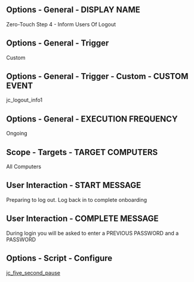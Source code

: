 ## Options - General - DISPLAY NAME

Zero-Touch Step 4 - Inform Users Of Logout

## Options - General - Trigger

Custom

## Options - General - Trigger - Custom - CUSTOM EVENT

jc_logout_info1

## Options - General - EXECUTION FREQUENCY

Ongoing

## Scope - Targets - TARGET COMPUTERS

All Computers

## User Interaction - START MESSAGE

Preparing to log out. Log back in to complete onboarding

## User Interaction - COMPLETE MESSAGE

During login you will be asked to enter a PREVIOUS PASSWORD and a PASSWORD

## Options - Script - Configure

[jc_five_second_pause](https://github.com/TheJumpCloud/support/blob/master/zero-touch/Jamf%20Pro/scripts/jc_five_second_pause.md)